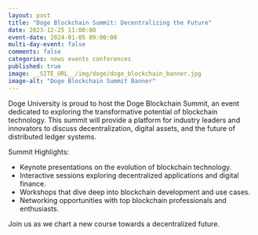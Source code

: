 ```yaml
---
layout: post
title: "Doge Blockchain Summit: Decentralizing the Future"
date: 2023-12-25 11:00:00
event-date: 2024-01-05 09:00:00
multi-day-event: false
comments: false
categories: news events conferences
published: true
image: __SITE_URL__/img/doge/doge_blockchain_banner.jpg
image-alt: "Doge Blockchain Summit Banner"
---
```


Doge University is proud to host the Doge Blockchain Summit, an event dedicated to exploring the transformative potential of blockchain technology. This summit will provide a platform for industry leaders and innovators to discuss decentralization, digital assets, and the future of distributed ledger systems.

Summit Highlights:
- Keynote presentations on the evolution of blockchain technology.
- Interactive sessions exploring decentralized applications and digital finance.
- Workshops that dive deep into blockchain development and use cases.
- Networking opportunities with top blockchain professionals and enthusiasts.

Join us as we chart a new course towards a decentralized future. 
